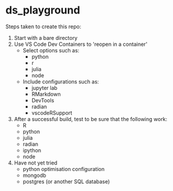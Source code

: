 # ds_playground

Steps taken to create this repo:
1. Start with a bare directory
2. Use VS Code Dev Containers to 'reopen in a container'
    - Select options such as:
        - python
        - r
        - julia
        - node
    - Include configurations such as:
        - jupyter lab
        - RMarkdown
        - DevTools
        - radian
        - vscodeRSupport
3. After a successful build, test to be sure that the following work:
    - R
    - python
    - julia
    - radian
    - ipython
    - node
3. Have not yet tried
    - python optimisation configuration
    - mongodb
    - postgres (or another SQL database)
